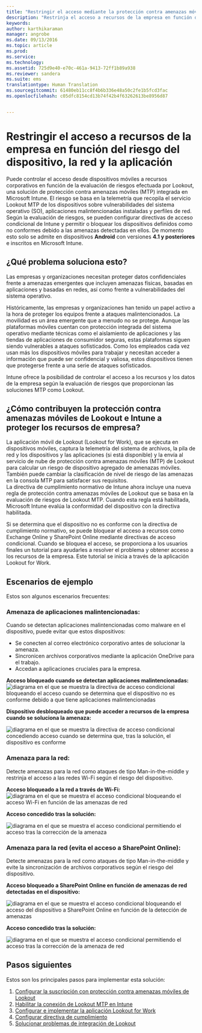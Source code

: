 ```yaml
---
title: "Restringir el acceso mediante la protección contra amenazas móviles | Microsoft Intune"
description: "Restrinja el acceso a recursos de la empresa en función del riesgo del dispositivo, la red y la aplicación."
keywords: 
author: karthikaraman
manager: angrobe
ms.date: 09/13/2016
ms.topic: article
ms.prod: 
ms.service: 
ms.technology: 
ms.assetid: 725d9e40-e70c-461a-9413-72ff1b89a938
ms.reviewer: sandera
ms.suite: ems
translationtype: Human Translation
ms.sourcegitcommit: 61480eb11cc8f4b6b336e48a50c2fe1b5fcd3fac
ms.openlocfilehash: c05dfc8154cd13b74f42b4f63262613be8956d87


---
```


# Restringir el acceso a recursos de la empresa en función del riesgo del dispositivo, la red y la aplicación
Puede controlar el acceso desde dispositivos móviles a recursos corporativos en función de la evaluación de riesgos efectuada por Lookout, una solución de protección contra amenazas móviles (MTP) integrada en Microsoft Intune. El riesgo se basa en la telemetría que recopila el servicio Lookout MTP de los dispositivos sobre vulnerabilidades del sistema operativo (SO), aplicaciones malintencionadas instaladas y perfiles de red. Según la evaluación de riesgos, se pueden configurar directivas de acceso condicional de Intune y permitir o bloquear los dispositivos definidos como no conformes debido a las amenazas detectadas en ellos.  De momento esto solo se admite en dispositivos **Android** con versiones **4.1 y posteriores** e inscritos en Microsoft Intune.  
## ¿Qué problema soluciona esto?
Las empresas y organizaciones necesitan proteger datos confidenciales frente a amenazas emergentes que incluyen amenazas físicas, basadas en aplicaciones y basadas en redes, así como frente a vulnerabilidades del sistema operativo.

Históricamente, las empresas y organizaciones han tenido un papel activo a la hora de proteger los equipos frente a ataques malintencionados. La movilidad es un área emergente que a menudo no se protege. Aunque las plataformas móviles cuentan con protección integrada del sistema operativo mediante técnicas como el aislamiento de aplicaciones y las tiendas de aplicaciones de consumidor seguras, estas plataformas siguen siendo vulnerables a ataques sofisticados. Como los empleados cada vez usan más los dispositivos móviles para trabajar y necesitan acceder a información que puede ser confidencial y valiosa, estos dispositivos tienen que protegerse frente a una serie de ataques sofisticados.

Intune ofrece la posibilidad de controlar el acceso a los recursos y los datos de la empresa según la evaluación de riesgos que proporcionan las soluciones MTP como Lookout.

## ¿Cómo contribuyen la protección contra amenazas móviles de Lookout e Intune a proteger los recursos de empresa?
La aplicación móvil de Lookout (Lookout for Work), que se ejecuta en dispositivos móviles, captura la telemetría del sistema de archivos, la pila de red y los dispositivos y las aplicaciones (si está disponible) y la envía al servicio de nube de protección contra amenazas móviles (MTP) de Lookout para calcular un riesgo de dispositivo agregado de amenazas móviles. También puede cambiar la clasificación de nivel de riesgo de las amenazas en la consola MTP para satisfacer sus requisitos.  
La directiva de cumplimiento normativo de Intune ahora incluye una nueva regla de protección contra amenazas móviles de Lookout que se basa en la evaluación de riesgos de Lookout MTP. Cuando esta regla está habilitada, Microsoft Intune evalúa la conformidad del dispositivo con la directiva habilitada.

Si se determina que el dispositivo no es conforme con la directiva de cumplimiento normativo, se puede bloquear el acceso a recursos como Exchange Online y SharePoint Online mediante directivas de acceso condicional. Cuando se bloquea el acceso, se proporciona a los usuarios finales un tutorial para ayudarles a resolver el problema y obtener acceso a los recursos de la empresa. Este tutorial se inicia a través de la aplicación Lookout for Work.

## Escenarios de ejemplo
Estos son algunos escenarios frecuentes:
### Amenaza de aplicaciones malintencionadas:
Cuando se detectan aplicaciones malintencionadas como malware en el dispositivo, puede evitar que estos dispositivos:
* Se conecten al correo electrónico corporativo antes de solucionar la amenaza.
* Sincronicen archivos corporativos mediante la aplicación OneDrive para el trabajo.
* Accedan a aplicaciones cruciales para la empresa.

**Acceso bloqueado cuando se detectan aplicaciones malintencionadas:**
![diagrama en el que se muestra la directiva de acceso condicional bloqueando el acceso cuando se determina que el dispositivo no es conforme debido a que tiene aplicaciones malintencionadas](../media/mtp/malicious-apps-blocked.png)

**Dispositivo desbloqueado que puede acceder a recursos de la empresa cuando se soluciona la amenaza:**

![diagrama en el que se muestra la directiva de acceso condicional concediendo acceso cuando se determina que, tras la solución, el dispositivo es conforme](../media/mtp/malicious-apps-unblocked.png)
### Amenaza para la red:
Detecte amenazas para la red como ataques de tipo Man-in-the-middle y restrinja el acceso a las redes Wi-Fi según el riesgo del dispositivo.

**Acceso bloqueado a la red a través de Wi-Fi:**
![diagrama en el que se muestra el acceso condicional bloqueando el acceso Wi-Fi en función de las amenazas de red](../media/mtp/network-wifi-blocked.png)

**Acceso concedido tras la solución:**

![diagrama en el que se muestra el acceso condicional permitiendo el acceso tras la corrección de la amenaza](../media/mtp/network-wifi-unblocked.png)
### Amenaza para la red (evita el acceso a SharePoint Online):

Detecte amenazas para la red como ataques de tipo Man-in-the-middle y evite la sincronización de archivos corporativos según el riesgo del dispositivo.

**Acceso bloqueado a SharePoint Online en función de amenazas de red detectadas en el dispositivo:**

![diagrama en el que se muestra el acceso condicional bloqueando el acceso del dispositivo a SharePoint Online en función de la detección de amenazas](../media/mtp/network-spo-blocked.png)


**Acceso concedido tras la solución:**

![diagrama en el que se muestra el acceso condicional permitiendo el acceso tras la corrección de la amenaza de red](../media/mtp/network-spo-unblocked.png)

## Pasos siguientes
Estos son los principales pasos para implementar esta solución:
1.  [Configurar la suscripción con protección contra amenazas móviles de Lookout](set-up-your-subscription-with-lookout-mtp.md)
2.  [Habilitar la conexión de Lookout MTP en Intune](enable-lookout-mtp-connection-in-intune.md)
3.  [Configurar e implementar la aplicación Lookout for Work](configure-and-deploy-lookout-for-work-apps.md)
4.  [Configurar directiva de cumplimiento](enable-device-threat-protection-rule-in-compliance-policy.md)
5.  [Solucionar problemas de integración de Lookout](http://docs.microsoft.com/en-us/intune/troubleshoot/troubleshooting-lookout-integration.md)



<!--HONumber=Sep16_HO2-->


